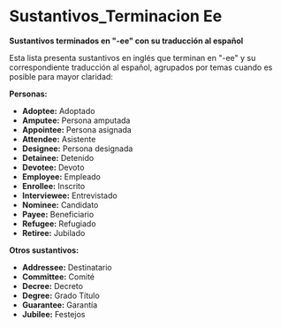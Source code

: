 # Sustantivos_Terminacion Ee



**Sustantivos terminados en "-ee" con su traducción al español**

Esta lista presenta sustantivos en inglés que terminan en "-ee" y su correspondiente traducción al español, agrupados por temas cuando es posible para mayor claridad:

**Personas:**

*   **Adoptee:** Adoptado
*   **Amputee:** Persona amputada
*   **Appointee:** Persona asignada
*   **Attendee:** Asistente
*   **Designee:** Persona designada
*   **Detainee:** Detenido
*   **Devotee:** Devoto
*   **Employee:** Empleado
*   **Enrollee:** Inscrito
*   **Interviewee:** Entrevistado
*   **Nominee:** Candidato
*   **Payee:** Beneficiario
*   **Refugee:** Refugiado
*   **Retiree:** Jubilado

**Otros sustantivos:**

*   **Addressee:** Destinatario
*   **Committee:** Comité
*   **Decree:** Decreto
*   **Degree:** Grado Título
*   **Guarantee:** Garantía
*   **Jubilee:** Festejos


